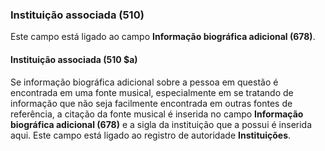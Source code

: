 ### Instituição associada  (510)
Este campo está ligado ao campo **Informação biográfica adicional (678)**.  

#### Instituição associada  (510 $a)
Se informação biográfica adicional sobre a pessoa em questão é encontrada em uma fonte musical, especialmente em se tratando de informação que não seja facilmente encontrada em outras fontes de referência, a citação da fonte musical é inserida no campo **Informação biográfica adicional (678)** e a sigla da instituição que a possui é inserida aqui. Este campo está ligado ao registro de autoridade **Instituições**.
